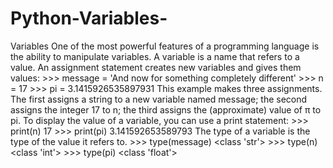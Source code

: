# Python-Variables-
Variables  One of the most powerful features of a programming language is the ability to manipulate variables. A variable is a name that refers to a value.  An assignment statement creates new variables and gives them values:  >>> message = 'And now for something completely different' >>> n = 17 >>> pi = 3.1415926535897931 This example makes three assignments. The first assigns a string to a new variable named message; the second assigns the integer 17 to n; the third assigns the (approximate) value of π to pi. To display the value of a variable, you can use a print statement: >>> print(n) 17 >>> print(pi) 3.141592653589793 The type of a variable is the type of the value it refers to. >>> type(message) &lt;class 'str'> >>> type(n) &lt;class 'int'> >>> type(pi) &lt;class 'float'>
